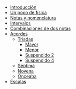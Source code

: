 <!-- docs/_sidebar.md -->

* [Introducción](/)
* [Un poco de física](Física.md)
* [Notas y nomenclatura](Notas.md)
* [Intervalos](Intervalos.md)
* [Combinaciones de dos notas](Combinaciones.md)
* [Acordes](Chords/chords.md)
    * [Triadas]()
        * [Mayor]()
        * [Menor]()
        * [Suspendido 2]()
        * [Suspendido 4]()
    * [Séptima]()
    * [Novena]()
    * [Onceaba]()
* [Escalas]()

